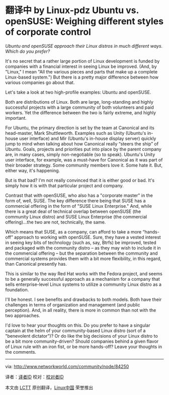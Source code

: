 翻译中 by Linux-pdz
Ubuntu vs. openSUSE: Weighing different styles of corporate control
================================================================================
*Ubuntu and openSUSE approach their Linux distros in much different ways. Which do you prefer?*

It's no secret that a rather large portion of Linux development is funded by companies with a financial interest in seeing Linux be improved. (And, by "Linux," I mean "All the various pieces and parts that make up a complete Linux-based system.") But there is a pretty major difference between how various companies go about that.

Let's take a look at two high-profile examples: Ubuntu and openSUSE.

Both are distributions of Linux. Both are large, long-standing and highly successful projects with a large community of both volunteers and paid workers. Yet the difference between the two is fairly extreme, and highly important.

For Ubuntu, the primary direction is set by the team at Canonical and its head-master, Mark Shuttleworth. Examples such as Unity (Ubuntu's in-house user interface) and Mir (Ubuntu's in-house display server) quickly jump to mind when talking about how Canonical really “steers the ship” of Ubuntu. Goals, projects and priorities put into place by the parent company are, in many cases, simply non-negotiable (so to speak). Ubuntu's Unity user interface, for example, was a must-have for Canonical as it was part of their broader strategy. Some community members love it. Some hate it. But, either way, it's happening.

But is that bad? I'm not really convinced that it is either good or bad. It's simply how it is with that particular project and company.

Contrast that with openSUSE, who also has a "corporate master" in the form of, well, SUSE. The key difference there being that SUSE has a commercial offering in the form of "SUSE Linux Enterprise." And, while there is a great deal of technical overlap between openSUSE (the community Linux distro) and SUSE Linux Enterprise (the commercial offering)...the two are not, technically, the same.

Which means that SUSE, as a company, can afford to take a more “hands-off” approach to working with openSUSE. Sure, they have a vested interest in seeing key bits of technology (such as, say, Btrfs) be improved, tested and packaged with the community distro – as they may wish to include it in the commercial offering – but the separation between the community and commercial systems provides them with a bit more flexibility, in this regard, than Canonical presently has.

This is similar to the way Red Hat works with the Fedora project, and seems to be a generally successful approach as a mechanism for a company that sells enterprise-level Linux systems to utilize a community Linux distro as a foundation.

I'll be honest. I see benefits and drawbacks to both models. Both have their challenges in terms of organization and management (and public perception). And, in all reality, there is more in common than not with the two approaches.

I'd love to hear your thoughts on this. Do you prefer to have a singular captain at the helm of your community-based Linux distro (sort of a "benevolent dictator")? Or do like the big decisions of your Linux distro to be a bit more community-driven? Should companies behind a given flavor of Linux rule with an iron fist, or be more hands-off? Leave your thoughts in the comments.

--------------------------------------------------------------------------------

via: http://www.networkworld.com/community/node/84250

译者：[译者ID](https://github.com/译者ID) 校对：[校对者ID](https://github.com/校对者ID)

本文由 [LCTT](https://github.com/LCTT/TranslateProject) 原创翻译，[Linux中国](http://linux.cn/) 荣誉推出
